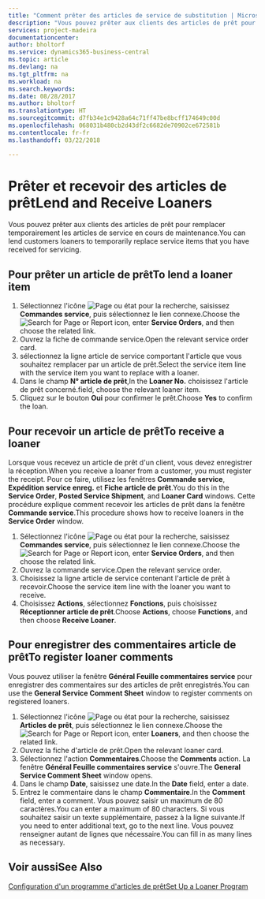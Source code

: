 ```yaml
---
title: "Comment prêter des articles de service de substitution | Microsoft Docs"
description: "Vous pouvez prêter aux clients des articles de prêt pour remplacer temporairement les articles de service en cours de maintenance."
services: project-madeira
documentationcenter: 
author: bholtorf
ms.service: dynamics365-business-central
ms.topic: article
ms.devlang: na
ms.tgt_pltfrm: na
ms.workload: na
ms.search.keywords: 
ms.date: 08/28/2017
ms.author: bholtorf
ms.translationtype: HT
ms.sourcegitcommit: d7fb34e1c9428a64c71ff47be8bcff174649c00d
ms.openlocfilehash: 068031b480cb2d43df2c6682de70902ce672581b
ms.contentlocale: fr-fr
ms.lasthandoff: 03/22/2018

---
```

# <a name="lend-and-receive-loaners"></a><span data-ttu-id="1c32a-103">Prêter et recevoir des articles de prêt</span><span class="sxs-lookup"><span data-stu-id="1c32a-103">Lend and Receive Loaners</span></span>
<span data-ttu-id="1c32a-104">Vous pouvez prêter aux clients des articles de prêt pour remplacer temporairement les articles de service en cours de maintenance.</span><span class="sxs-lookup"><span data-stu-id="1c32a-104">You can lend customers loaners to temporarily replace service items that you have received for servicing.</span></span>  
  
## <a name="to-lend-a-loaner-item"></a><span data-ttu-id="1c32a-105">Pour prêter un article de prêt</span><span class="sxs-lookup"><span data-stu-id="1c32a-105">To lend a loaner item</span></span>    
1. <span data-ttu-id="1c32a-106">Sélectionnez l'icône ![Page ou état pour la recherche](media/ui-search/search_small.png "Page ou état pour la recherche"), saisissez **Commandes service**, puis sélectionnez le lien connexe.</span><span class="sxs-lookup"><span data-stu-id="1c32a-106">Choose the ![Search for Page or Report](media/ui-search/search_small.png "Search for Page or Report icon") icon, enter **Service Orders**, and then choose the related link.</span></span>  
2. <span data-ttu-id="1c32a-107">Ouvrez la fiche de commande service.</span><span class="sxs-lookup"><span data-stu-id="1c32a-107">Open the relevant service order card.</span></span>  
3. <span data-ttu-id="1c32a-108">sélectionnez la ligne article de service comportant l'article que vous souhaitez remplacer par un article de prêt.</span><span class="sxs-lookup"><span data-stu-id="1c32a-108">Select the service item line with the service item you want to replace with a loaner.</span></span>  
4. <span data-ttu-id="1c32a-109">Dans le champ **N° article de prêt**,</span><span class="sxs-lookup"><span data-stu-id="1c32a-109">In the **Loaner No.**</span></span> <span data-ttu-id="1c32a-110">choisissez l'article de prêt concerné.</span><span class="sxs-lookup"><span data-stu-id="1c32a-110">field, choose the relevant loaner item.</span></span>  
5. <span data-ttu-id="1c32a-111">Cliquez sur le bouton **Oui** pour confirmer le prêt.</span><span class="sxs-lookup"><span data-stu-id="1c32a-111">Choose **Yes** to confirm the loan.</span></span>  

## <a name="to-receive-a-loaner"></a><span data-ttu-id="1c32a-112">Pour recevoir un article de prêt</span><span class="sxs-lookup"><span data-stu-id="1c32a-112">To receive a loaner</span></span>  
<span data-ttu-id="1c32a-113">Lorsque vous recevez un article de prêt d'un client, vous devez enregistrer la réception.</span><span class="sxs-lookup"><span data-stu-id="1c32a-113">When you receive a loaner from a customer, you must register the receipt.</span></span> <span data-ttu-id="1c32a-114">Pour ce faire, utilisez les fenêtres **Commande service**, **Expédition service enreg.** et **Fiche article de prêt**.</span><span class="sxs-lookup"><span data-stu-id="1c32a-114">You do this in the **Service Order**, **Posted Service Shipment**, and **Loaner Card** windows.</span></span> <span data-ttu-id="1c32a-115">Cette procédure explique comment recevoir les articles de prêt dans la fenêtre **Commande service**.</span><span class="sxs-lookup"><span data-stu-id="1c32a-115">This procedure shows how to receive loaners in the **Service Order** window.</span></span>  
  
1. <span data-ttu-id="1c32a-116">Sélectionnez l'icône ![Page ou état pour la recherche](media/ui-search/search_small.png "Page ou état pour la recherche"), saisissez **Commandes service**, puis sélectionnez le lien connexe.</span><span class="sxs-lookup"><span data-stu-id="1c32a-116">Choose the ![Search for Page or Report](media/ui-search/search_small.png "Search for Page or Report icon") icon, enter **Service Orders**, and then choose the related link.</span></span>  
2. <span data-ttu-id="1c32a-117">Ouvrez la commande service.</span><span class="sxs-lookup"><span data-stu-id="1c32a-117">Open the relevant service order.</span></span>  
3. <span data-ttu-id="1c32a-118">Choisissez la ligne article de service contenant l'article de prêt à recevoir.</span><span class="sxs-lookup"><span data-stu-id="1c32a-118">Choose the service item line with the loaner you want to receive.</span></span>  
4. <span data-ttu-id="1c32a-119">Choisissez **Actions**, sélectionnez **Fonctions**, puis choisissez **Réceptionner article de prêt**.</span><span class="sxs-lookup"><span data-stu-id="1c32a-119">Choose **Actions**, choose **Functions**, and then choose **Receive Loaner**.</span></span>  

## <a name="to-register-loaner-comments"></a><span data-ttu-id="1c32a-120">Pour enregistrer des commentaires article de prêt</span><span class="sxs-lookup"><span data-stu-id="1c32a-120">To register loaner comments</span></span>  
<span data-ttu-id="1c32a-121">Vous pouvez utiliser la fenêtre **Général Feuille commentaires service** pour enregistrer des commentaires sur des articles de prêt enregistrés.</span><span class="sxs-lookup"><span data-stu-id="1c32a-121">You can use the **General Service Comment Sheet** window to register comments on registered loaners.</span></span>  
  
1. <span data-ttu-id="1c32a-122">Sélectionnez l'icône ![Page ou état pour la recherche](media/ui-search/search_small.png "Page ou état pour la recherche"), saisissez **Articles de prêt**, puis sélectionnez le lien connexe.</span><span class="sxs-lookup"><span data-stu-id="1c32a-122">Choose the ![Search for Page or Report](media/ui-search/search_small.png "Search for Page or Report icon") icon, enter **Loaners**, and then choose the related link.</span></span>  
2. <span data-ttu-id="1c32a-123">Ouvrez la fiche d'article de prêt.</span><span class="sxs-lookup"><span data-stu-id="1c32a-123">Open the relevant loaner card.</span></span>  
3. <span data-ttu-id="1c32a-124">Sélectionnez l'action **Commentaires**.</span><span class="sxs-lookup"><span data-stu-id="1c32a-124">Choose the **Comments** action.</span></span> <span data-ttu-id="1c32a-125">La fenêtre **Général Feuille commentaires service** s'ouvre.</span><span class="sxs-lookup"><span data-stu-id="1c32a-125">The **General Service Comment Sheet** window opens.</span></span>  
4. <span data-ttu-id="1c32a-126">Dans le champ **Date**, saisissez une date.</span><span class="sxs-lookup"><span data-stu-id="1c32a-126">In the **Date** field, enter a date.</span></span>  
5. <span data-ttu-id="1c32a-127">Entrez le commentaire dans le champ **Commentaire**.</span><span class="sxs-lookup"><span data-stu-id="1c32a-127">In the **Comment** field, enter a comment.</span></span> <span data-ttu-id="1c32a-128">Vous pouvez saisir un maximum de 80 caractères.</span><span class="sxs-lookup"><span data-stu-id="1c32a-128">You can enter a maximum of 80 characters.</span></span> <span data-ttu-id="1c32a-129">Si vous souhaitez saisir un texte supplémentaire, passez à la ligne suivante.</span><span class="sxs-lookup"><span data-stu-id="1c32a-129">If you need to enter additional text, go to the next line.</span></span> <span data-ttu-id="1c32a-130">Vous pouvez renseigner autant de lignes que nécessaire.</span><span class="sxs-lookup"><span data-stu-id="1c32a-130">You can fill in as many lines as necessary.</span></span>  
  
## <a name="see-also"></a><span data-ttu-id="1c32a-131">Voir aussi</span><span class="sxs-lookup"><span data-stu-id="1c32a-131">See Also</span></span>  
[<span data-ttu-id="1c32a-132">Configuration d'un programme d'articles de prêt</span><span class="sxs-lookup"><span data-stu-id="1c32a-132">Set Up a Loaner Program</span></span>](service-how-setup-loaner-program.md)   

